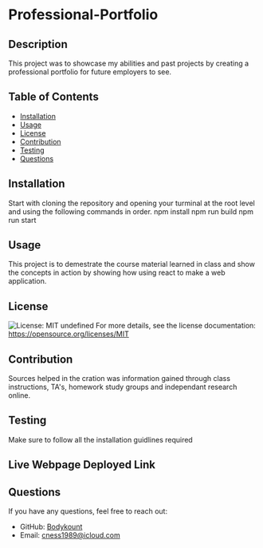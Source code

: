 # Professional-Portfolio

 ## Description
  This project was to showcase my abilities and past projects by creating a professional portfolio for future employers to see. 
  ## Table of Contents
  - [Installation](#installation)
  - [Usage](#usage)
  - [License](#license)
  - [Contribution](#contribution)
  - [Testing](#testing)
  - [Questions](#questions)
  
  ## Installation
  
  Start with cloning the repository and opening your turminal at the root level and using the following commands in order. 
  npm install
  npm run build
  npm run start

  
  ## Usage
  This project is to demestrate the course material learned in class and show the concepts in action by showing how using react to make a web application. 
  
  ## License
  ![License: MIT](https://img.shields.io/badge/License-MIT-yellow.svg)
  undefined
  For more details, see the license documentation: https://opensource.org/licenses/MIT
  
  ## Contribution
  Sources helped in the cration was information gained through class instructions, TA's, homework study groups and independant research online.
  
  ## Testing
  
  Make sure to follow all the installation guidlines required
  

  ## Live Webpage Deployed Link

  

  ## Questions
  If you have any questions, feel free to reach out:
  - GitHub: [Bodykount](https://github.com/Bodykount)
  - Email: [cness1989@icloud.com](mailto:cness1989@icloud.com)
  
